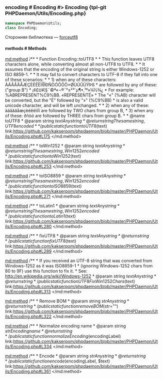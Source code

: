 ### encoding # Encoding #> Encoding {tpl-git PHPDaemon/Utils/Encoding.php}

```php
namespace PHPDaemon\Utils;
class Encoding;
```

Сторонняя библиотека — [forceutf8](https://github.com/neitanod/forceutf8)

<!-- include-namespace path="\PHPDaemon\Utils\Encoding" level="" access="" -->
#### methods # Methods

<md:method>
/**
	 * Function Encoding::toUTF8
	 *
	 * This function leaves UTF8 characters alone, while converting almost all non-UTF8 to UTF8.
	 * 
	 * It assumes that the encoding of the original string is either Windows-1252 or ISO 8859-1.
	 *
	 * It may fail to convert characters to UTF-8 if they fall into one of these scenarios:
	 *
	 * 1) when any of these characters:   ÀÁÂÃÄÅÆÇÈÉÊËÌÍÎÏÐÑÒÓÔÕÖ×ØÙÚÛÜÝÞß
	 *    are followed by any of these:  ("group B")
	 *                                    ¡¢£¤¥¦§¨©ª«¬­®¯°±²³´µ¶•¸¹º»¼½¾¿
	 * For example:   %ABREPRESENT%C9%BB. «REPRESENTÉ»
	 * The "«" (%AB) character will be converted, but the "É" followed by "»" (%C9%BB) 
	 * is also a valid unicode character, and will be left unchanged.
	 *
	 * 2) when any of these: àáâãäåæçèéêëìíîï  are followed by TWO chars from group B,
	 * 3) when any of these: ðñòó  are followed by THREE chars from group B.
	 *
	 * @name toUTF8
	 * @param  string $text Any string
	 * @return string       The same string, UTF8 encoded
	 *
	 */
public static function toUTF8($text)
link:https://github.com/kakserpom/phpdaemon/blob/master/PHPDaemon/Utils/Encoding.php#L175
</md:method>

<md:method>
/**
	 * toWin1252
	 * @param  string $text Any string
	 * @return string       The same string, Win1252 encoded
	 */
public static function toWin1252($text)
link:https://github.com/kakserpom/phpdaemon/blob/master/PHPDaemon/Utils/Encoding.php#L253
</md:method>

<md:method>
/**
	 * toISO8859
	 * @param  string $text Any string
	 * @return string       The same string, Win1252 encoded
	 */
public static function toISO8859($text)
link:https://github.com/kakserpom/phpdaemon/blob/master/PHPDaemon/Utils/Encoding.php#L271
</md:method>

<md:method>
/**
	 * toLatin1
	 * @param  string $text Any string
	 * @return string       The same string, Win1252 encoded
	 */
public static function toLatin1($text)
link:https://github.com/kakserpom/phpdaemon/blob/master/PHPDaemon/Utils/Encoding.php#L280
</md:method>

<md:method>
/**
	 * fixUTF8
	 * @param  string $text Any string
	 * @return string
	 */
public static function fixUTF8($text)
link:https://github.com/kakserpom/phpdaemon/blob/master/PHPDaemon/Utils/Encoding.php#L289
</md:method>

<md:method>
/**
	 * If you received an UTF-8 string that was converted from Windows-1252 as it was ISO8859-1 
	 * (ignoring Windows-1252 chars from 80 to 9F) use this function to fix it.
	 * See: http://en.wikipedia.org/wiki/Windows-1252
	 * @param  string $text Any string
	 * @return string
	 */
public static function UTF8FixWin1252Chars($text)
link:https://github.com/kakserpom/phpdaemon/blob/master/PHPDaemon/Utils/Encoding.php#L313
</md:method>

<md:method>
/**
	 * Remove BOM
	 * @param  string $str Any string
	 * @return string
	 */
public static function removeBOM($str="")
link:https://github.com/kakserpom/phpdaemon/blob/master/PHPDaemon/Utils/Encoding.php#L322
</md:method>

<md:method>
/**
	 * Normalize encoding name
	 * @param  string $str Encoding name
	 * @return string
	 */
public static function normalizeEncoding($encodingLabel)
link:https://github.com/kakserpom/phpdaemon/blob/master/PHPDaemon/Utils/Encoding.php#L334
</md:method>

<md:method>
/**
	 * Encode
	 * @param  string $str Any string
	 * @return string
	 */
public static function encode($encodingLabel, $text)
link:https://github.com/kakserpom/phpdaemon/blob/master/PHPDaemon/Utils/Encoding.php#L361
</md:method>


<!--/ include-namespace -->

